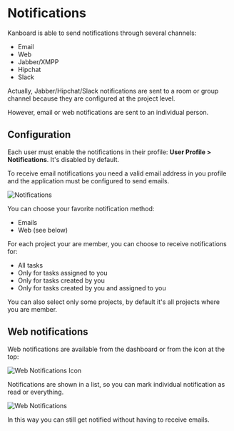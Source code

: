 Notifications
=============

Kanboard is able to send notifications through several channels:

- Email
- Web
- Jabber/XMPP
- Hipchat
- Slack

Actually, Jabber/Hipchat/Slack notifications are sent to a room or group channel because they are configured at the project level.

However, email or web notifications are sent to an individual person.

Configuration
-------------

Each user must enable the notifications in their profile: **User Profile > Notifications**. It's disabled by default.

To receive email notifications you need a valid email address in you profile and the application must be configured to send emails.

![Notifications](http://kanboard.net/screenshots/documentation/notifications.png)

You can choose your favorite notification method:

- Emails
- Web (see below)

For each project your are member, you can choose to receive notifications for:

- All tasks
- Only for tasks assigned to you
- Only for tasks created by you
- Only for tasks created by you and assigned to you

You can also select only some projects, by default it's all projects where you are member.

Web notifications
-----------------

Web notifications are available from the dashboard or from the icon at the top:

![Web Notifications Icon](http://kanboard.net/screenshots/documentation/web-notifications-icon.png)

Notifications are shown in a list, so you can mark individual notification as read or everything.

![Web Notifications](http://kanboard.net/screenshots/documentation/web-notifications.png)

In this way you can still get notified without having to receive emails.

